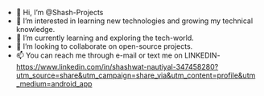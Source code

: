 - 👋 Hi, I’m @Shash-Projects
- 👀 I’m interested in learning new technologies and growing my technical knowledge.
- 🌱 I’m currently learning and exploring the tech-world.
- 💞️ I’m looking to collaborate on open-source projects.
- 📫 You can reach me through e-mail or text me on LINKEDIN- https://www.linkedin.com/in/shashwat-nautiyal-347458280?utm_source=share&utm_campaign=share_via&utm_content=profile&utm_medium=android_app
<!---
Shash-Projects/Shash-Projects is a ✨ special ✨ repository because its `README.md` (this file) appears on your GitHub profile.
You can click the Preview link to take a look at your changes.
--->
